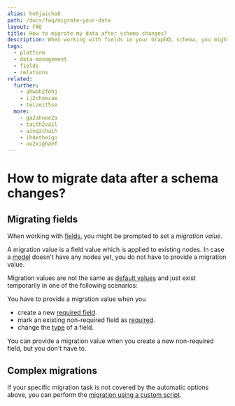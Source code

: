```yaml
---
alias: he6jaicha8
path: /docs/faq/migrate-your-data
layout: FAQ
title: How to migrate my data after schema changes?
description: When working with fields in your GraphQL schema, you might have to migrate existing data. More complex scenarios can be handled by a script.
tags:
  - platform
  - data-management
  - fields
  - relations
related:
  further:
    - ahwoh2fohj
    - ij2choozae
    - teizeit5se
  more:
    - ga2ahnee2a
    - taith2va1l
    - aing2chaih
    - ih4etheigo
    - uu2xighaef
---
```


# How to migrate data after a schema changes?

## Migrating fields

When working with [fields](!alias-teizeit5se), you might be prompted to set a *migration value*.

A migration value is a field value which is applied to existing nodes. In case a [model](!alias-ij2choozae) doesn't have any nodes yet, you do not have to provide a migration value.

Migration values are not the same as [default values](!alias-teizeit5se#default-value) and just exist temporarily in one of the following scenarios:

You have to provide a migration value when you
* create a new [required field](!alias-teizeit5se#required).
* mark an existing non-required field as [required](!alias-teizeit5se#required).
* change the [type](!alias-teizeit5se#scalar-types) of a field.

You can provide a migration value when you create a new non-required field, but you don't have to.

## Complex migrations

If your specific migration task is not covered by the automatic options above, you can perform the [migration using a custom script](!alias-uu2xighaef).
